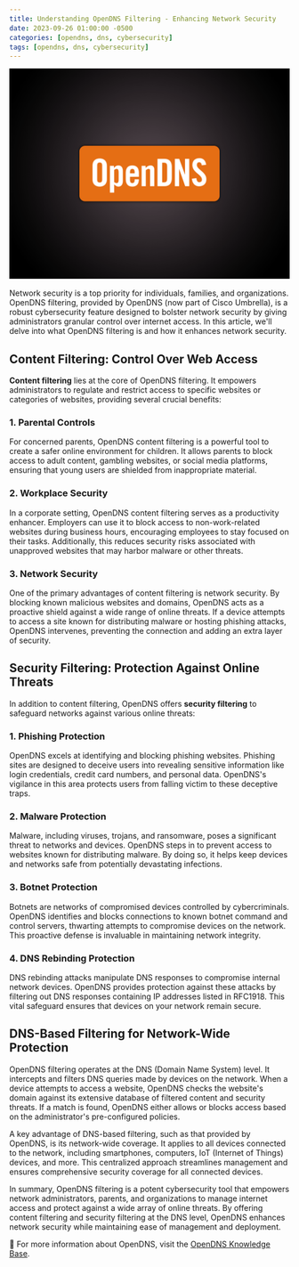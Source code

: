 ```yaml
---
title: Understanding OpenDNS Filtering - Enhancing Network Security
date: 2023-09-26 01:00:00 -0500
categories: [opendns, dns, cybersecurity]
tags: [opendns, dns, cybersecurity]
---
```


![Configuring OpenDNS for Enhanced Home Network Security](/assets/img/posts/2023/opendns_configuration/opendns_configuration.png)


Network security is a top priority for individuals, families, and organizations. OpenDNS filtering, provided by OpenDNS (now part of Cisco Umbrella), is a robust cybersecurity feature designed to bolster network security by giving administrators granular control over internet access. In this article, we'll delve into what OpenDNS filtering is and how it enhances network security.

## Content Filtering: Control Over Web Access

**Content filtering** lies at the core of OpenDNS filtering. It empowers administrators to regulate and restrict access to specific websites or categories of websites, providing several crucial benefits:

### 1. Parental Controls

For concerned parents, OpenDNS content filtering is a powerful tool to create a safer online environment for children. It allows parents to block access to adult content, gambling websites, or social media platforms, ensuring that young users are shielded from inappropriate material.

### 2. Workplace Security

In a corporate setting, OpenDNS content filtering serves as a productivity enhancer. Employers can use it to block access to non-work-related websites during business hours, encouraging employees to stay focused on their tasks. Additionally, this reduces security risks associated with unapproved websites that may harbor malware or other threats.

### 3. Network Security

One of the primary advantages of content filtering is network security. By blocking known malicious websites and domains, OpenDNS acts as a proactive shield against a wide range of online threats. If a device attempts to access a site known for distributing malware or hosting phishing attacks, OpenDNS intervenes, preventing the connection and adding an extra layer of security.

## Security Filtering: Protection Against Online Threats

In addition to content filtering, OpenDNS offers **security filtering** to safeguard networks against various online threats:

### 1. Phishing Protection

OpenDNS excels at identifying and blocking phishing websites. Phishing sites are designed to deceive users into revealing sensitive information like login credentials, credit card numbers, and personal data. OpenDNS's vigilance in this area protects users from falling victim to these deceptive traps.

### 2. Malware Protection

Malware, including viruses, trojans, and ransomware, poses a significant threat to networks and devices. OpenDNS steps in to prevent access to websites known for distributing malware. By doing so, it helps keep devices and networks safe from potentially devastating infections.

### 3. Botnet Protection

Botnets are networks of compromised devices controlled by cybercriminals. OpenDNS identifies and blocks connections to known botnet command and control servers, thwarting attempts to compromise devices on the network. This proactive defense is invaluable in maintaining network integrity.

### 4. DNS Rebinding Protection

DNS rebinding attacks manipulate DNS responses to compromise internal network devices. OpenDNS provides protection against these attacks by filtering out DNS responses containing IP addresses listed in RFC1918. This vital safeguard ensures that devices on your network remain secure.

## DNS-Based Filtering for Network-Wide Protection

OpenDNS filtering operates at the DNS (Domain Name System) level. It intercepts and filters DNS queries made by devices on the network. When a device attempts to access a website, OpenDNS checks the website's domain against its extensive database of filtered content and security threats. If a match is found, OpenDNS either allows or blocks access based on the administrator's pre-configured policies.

A key advantage of DNS-based filtering, such as that provided by OpenDNS, is its network-wide coverage. It applies to all devices connected to the network, including smartphones, computers, IoT (Internet of Things) devices, and more. This centralized approach streamlines management and ensures comprehensive security coverage for all connected devices.

In summary, OpenDNS filtering is a potent cybersecurity tool that empowers network administrators, parents, and organizations to manage internet access and protect against a wide array of online threats. By offering content filtering and security filtering at the DNS level, OpenDNS enhances network security while maintaining ease of management and deployment.



📝 For more information about OpenDNS, visit the [OpenDNS Knowledge Base](https://support.opendns.com/hc/en-us/categories/204012807-OpenDNS-Knowledge-Base).












